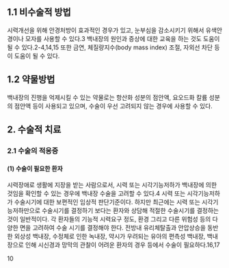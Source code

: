 ## 1.1 비수술적 방법
시력개선을 위해 안경처방이 효과적인 경우가 있고, 눈부심을 감소시키기 위해서 유색안경이나 모자를 사용할 수 있다.3 백내장의 원인과 증상에 대한 교육을 하는 것도 도움이 될 수 있다.2-4,14,15 또한 금연, 체질량지수(body mass index) 조절, 자외선 차단 등이 도움이 될 수 있다.

## 1.2 약물방법
백내장의 진행을 억제시킬 수 있는 약물로는 항산화 성분의 점안액, 요오드화 칼륨 성분의 점안액 등이 사용되고 있으며, 수술이 우선 고려되지 않는 경우에 사용할 수 있다.

## 2. 수술적 치료

### 2.1 수술의 적응증

#### (1) 수술이 필요한 환자
시력장애로 생활에 지장을 받는 사람으로서, 시력 또는 시각기능저하가 백내장에 의한 것임을 확인할 수 있는 경우에 백내장 수술을 고려할 수 있다.4 시력 또는 시각기능저하가 수술시기에 대한 보편적인 임상적 판단기준이다. 하지만 최근에는 시력 또는 시각기능저하만으로 수술시기를 결정하기 보다는 환자와 상담해 적절한 수술시기를 결정하는 것이 일반적이다. 각 환자들의 기능적 시력요구 정도, 환경 그리고 다른 위험성 등의 다양한 면을 고려하여 수술 시기를 결정해야 한다. 전방내 유리체탈출과 안압상승을 동반한 외상성 백내장, 수정체로 인한 녹내장, 약시가 우려되는 유아의 편측성 백내장, 백내장으로 인해 시신경과 망막의 관찰이 어려운 환자의 경우 등에서 수술이 필요하다.16,17

<PAGE>10
